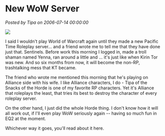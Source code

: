 # New WoW Server

*Posted by Tipa on 2006-07-14 00:00:00*

![](../images/yenna.jpg)

I said I wouldn't play World of Warcraft again until they made a new Pacific Time Roleplay server... and a friend wrote me to tell me that they have done just that. Sentinels. Before work this morning I logged in, made a troll shaman named Yenna, ran around a little and ... it's just like when Kirin Tor was new. And so six months from now, it will become the non-RP, trashtalking mess that KT became.

The friend who wrote me mentioned this morning that he's playing on Alliance side with his wife. I like Alliance characters, I do - Tipa of the Snacks of the Horde is one of my favorite RP characters. Yet it's Alliance that roleplays the least, that tries its best to destroy the character of every roleplay server.

On the other hand, I just did the whole Horde thing. I don't know how it will all work out, if I'll even play WoW seriously again -- having so much fun in EQ2 at the moment.

Whichever way it goes, you'll read about it here.
